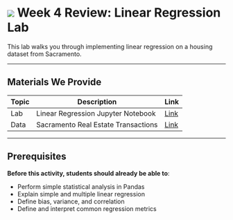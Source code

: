 # ![](https://ga-dash.s3.amazonaws.com/production/assets/logo-9f88ae6c9c3871690e33280fcf557f33.png) Week 4 Review: Linear Regression Lab

This lab walks you through implementing linear regression on a housing dataset from Sacramento.

---

## Materials We Provide

| Topic | Description | Link |
| --- | --- | --- |
| Lab |  Linear Regression Jupyter Notebook | [Link](./linear-regression-sacramento.ipynb)|
| Data | Sacramento Real Estate Transactions | [Link](./datasets/sacramento_real_estate_transactions.csv)|

---

## Prerequisites

**Before this activity, students should already be able to**:
- Perform simple statistical analysis in Pandas
- Explain simple and multiple linear regression
- Define bias, variance, and correlation
- Define and interpret common regression metrics
